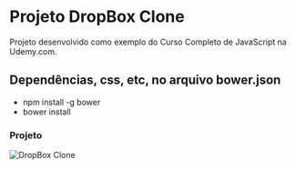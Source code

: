 # Projeto DropBox Clone

Projeto desenvolvido como exemplo do Curso Completo de JavaScript na Udemy.com.

## Dependências, css, etc, no arquivo bower.json

- npm install -g bower
- bower install

### Projeto
![DropBox Clone](https://firebasestorage.googleapis.com/v0/b/hcode-com-br.appspot.com/o/DropBoxClone.jpg?alt=media&token=d59cad0c-440d-4516-88f2-da904b9bb443)
